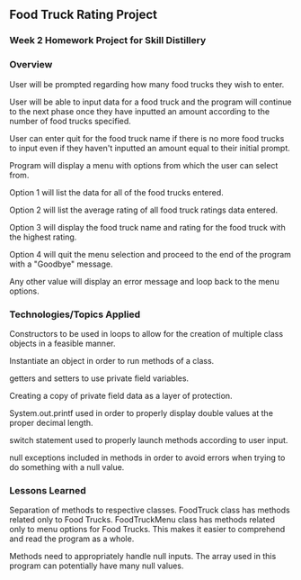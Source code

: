 ## Food Truck Rating Project

### Week 2 Homework Project for Skill Distillery

### Overview

User will be prompted regarding how many food trucks they wish to enter.

User will be able to input data for a food truck and the program will continue to the next phase once they have inputted an amount according to the number of food trucks specified.

User can enter quit for the food truck name if there is no more food trucks to input even if they haven't inputted an amount equal to their initial prompt.

Program will display a menu with options from which the user can select from.

Option 1 will list the data for all of the food trucks entered.

Option 2 will list the average rating of all food truck ratings data entered.

Option 3 will display the food truck name and rating for the food truck with the highest rating.

Option 4 will quit the menu selection and proceed to the end of the program with a "Goodbye" message.

Any other value will display an error message and loop back to the menu options.

### Technologies/Topics Applied

Constructors to be used in loops to allow for the creation of multiple class objects in a feasible manner.

Instantiate an object in order to run methods of a class.

getters and setters to use private field variables.

Creating a copy of private field data as a layer of protection.

System.out.printf used in order to properly display double values at the proper
decimal length.

switch statement used to properly launch methods according to user input.

null exceptions included in methods in order to avoid errors when trying to do
something with a null value.

### Lessons Learned

Separation of methods to respective classes. FoodTruck class has methods related only to Food Trucks. FoodTruckMenu class has methods related only to menu options for Food Trucks. This makes it easier to comprehend and read the program as a whole.

Methods need to appropriately handle null inputs. The array used in this
program can potentially have many null values.
